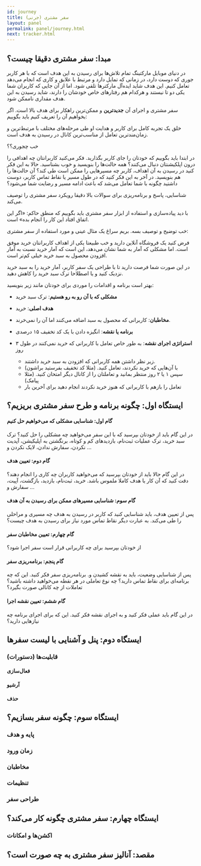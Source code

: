 ```yaml
---
id: journey
title: سفر مشتری (جرنی)
layout: panel
permalink: panel/journey.html
next: tracker.html
---
```



## مبدا: سفر مشتری دقیقا چیست؟

در دنیای موبایل مارکتینگ تمام تلاش‌ها برای رسیدن به این هدف است که با هر کاربر جوری که دوست دارد، در زمانی که تمایل دارد و مرتبط با علایق و کاری که انجام می‌دهد تعامل کنیم. این هدف شاید ایده‌آل‌ مارکترها تلقی شود. اما از آن جایی که کاربران شما یکی دو تا نیستند و هرکدام هم رفتارهای خاص خودشان را دارند، شاید رسیدن به این هدف مقداری ناممکن  شود.


سفر مشتری و اجرای آن **جدیدترین** و ممکن‌ترین راهکار برای هدف بالا است. اگر بخواهیم آن را تعریف کنیم باید بگوییم:

 خلق یک تجربه کامل برای کاربر و هدایت او طی مرحله‌های مختلف با مرتبط‌ترین و زمان‌مندترین تعامل از مناسب‌ترین کانال در رسیدن به هدف است.

خب چجوری؟؟

در ابتدا باید بگوییم که خودتان را جای کاربر بگذارید. فکر می‌کنید کاربرانتان چه اهدافی را درون اپلکیشنتان دنبال می‌کنند؟ همه حالت‌ها را بنویسید و خوب بشناسید. حالا به این فکر کنید در رسیدن به آن اهداف، کاربر چه مسیرهایی را ممکن است طی کند؟ آن حالت‌ها را هم بنویسید. در آخر به این فکر کنید که در طول مسیر یا نقاط تماس کاربر، دوست داشتید چگونه با شما تعامل می‌شد که باعث ادامه مسیر و رضایت شما می‌شود؟

شناسایی، پاسخ و برنامه‌ریزی برای سوالات بالا دقیقا رویکرد سفر مشتری را توصیف می‌کند.

با دید پیاده‌سازی و استفاده از ابزار سفر مشتری باید بگوییم که منطق حاکم: «اگر این اتفاق افتاد این کار را انجام بده» است.

خب توضیح و توصیف بسه. بریم سراغ یک مثال عینی و مورد استفاده از سفر مشتری:

فرض کنید یک فروشگاه آنلاین دارید و خب طبیعتا یکی از اهداف کاربرانتان خرید موفق است. اما مشکلی که آمار به شما نشان می‌دهد، این است که آمار خرید نسبت به آمار افزودن محصول به سبد خرید خیلی کم‌تر است. 

در این صورت شما فرصت دارید تا با طراحی یک سفر کاربر، آمار خرید را به سبد خرید نزدیک کنید و یا اصطلاحا ترک سبد خرید را کاهش دهید.

بهتر است برنامه و اقدامات را موردی برای خودتان مانند زیر بنویسید:

- **مشکلی که با آن رو به رو هستیم**: ترک سبد خرید

- **هدف اصلی**: خرید

- **مخاطبان**: کاربرانی که محصول به سبد اضافه می‌کنند اما آن را نمی‌خرند.

- **برنامه یا نقشه**: انگیزه دادن با یک کد تخفیف ۱۵ درصدی

- **استراتژی اجرای نقشه**: به طور خاص تعامل با کاربرانی که خرید نمی‌کنند در طول ۳ روز

	-	زیر نظر داشتن همه کاربرانی که افزودن به سبد خرید داشتند.
	-	با آن‌هایی که خرید نکردند، تعامل کنید. (مثلا کد تخفیف بفرستید براشون)
	-	سپس ۱ یا ۲ روز منتظر بمانید و تعاملتان را از کانال دیگر امتحان کنید. (مثلا پیامک)
	-	تعامل را بازهم با کاربرانی که هنوز خرید نکردند انجام دهید برای آخرین بار

## ایستگاه اول: چگونه برنامه و طرح سفر مشتری بریزیم؟

#### گام اول: شناسایی مشکلی که می‌خواهیم حل کنیم

در این گام باید از خودتان بپرسید که با این سفر می‌خواهید چه مشکلی را حل کنید؟
ترک سبد خرید، ترک عملیات ثبت‌نام، بازدیدهای کم و کوتاه، برنگشتن به اپلیکیشن، آپدیت نکردن، سفارش ندادن، لایک نکردن و ...

#### گام دوم: تعیین هدف

در این گام حالا باید از خودتان بپرسید که می‌خواهید کاربران چه کاری را انجام دهند؟ دقت کنید که آن کار یا هدف کاملا ملموس باشد. 
خرید، ثبت‌نام، بازدید، بازگشت، آپیت، سفارش و ...

#### گام سوم: شناسایی مسیرهای ممکن برای رسیدن به آن هدف

پس از تعیین هدف، باید شناسایی کنید که کاربر در رسیدن به هدف چه مسیری و مراحلی را طی می‌کند. به عبارت دیگر نقاط تماس مورد نیاز برای رسیدن به هدف چیست؟


#### گام چهارم: تعیین مخاطبان سفر

از خودتان بپرسید برای چه کاربرانی قرار است سفر اجرا شود؟


#### گام پنجم: برنامه‌ریزی سفر

پس از شناسایی وضعیت، باید به نقشه کشیدن و. برنامه‌ریزی سفر فکر کنید. این که چه برنامه‌ای برای نقاط تماس دارید؟ چه نوع تعاملی در هر نقطه می‌خواهید داشته باشید؟ تعاملات از چه کانالی صورت بگیرد؟


#### گام ششم: تعیین نقشه اجرا
در این گام باید عملی فکر کنید و به اجرای نقشه فکر کنید. این که برای اجرای برنامه چه نیازهایی دارید؟

## ایستگاه دوم: پنل و آشنایی با لیست سفرها

### قابلیت‌ها (دستورات)

#### فعال‌سازی

#### آرشیو

#### حذف

## ایستگاه سوم: چگونه سفر بسازیم؟

### پایه و هدف

### زمان ورود

### مخاطبان

### تنظیمات

### طراحی سفر

## ایستگاه چهارم: سفر مشتری چگونه کار می‌کند؟

### اکشن‌ها و امکانات

## مقصد: آنالیز سفر مشتری به چه صورت است؟
